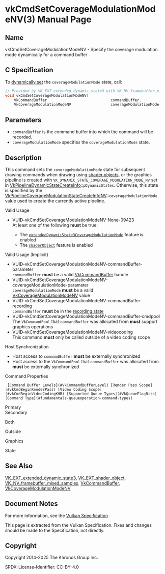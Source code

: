 # vkCmdSetCoverageModulationModeNV(3) Manual Page

## Name

vkCmdSetCoverageModulationModeNV - Specify the coverage modulation mode dynamically for a command buffer



## [](#_c_specification)C Specification

To [dynamically set](https://registry.khronos.org/vulkan/specs/latest/html/vkspec.html#pipelines-dynamic-state) the `coverageModulationMode` state, call:

```c++
// Provided by VK_EXT_extended_dynamic_state3 with VK_NV_framebuffer_mixed_samples, VK_EXT_shader_object with VK_NV_framebuffer_mixed_samples
void vkCmdSetCoverageModulationModeNV(
    VkCommandBuffer                             commandBuffer,
    VkCoverageModulationModeNV                  coverageModulationMode);
```

## [](#_parameters)Parameters

- `commandBuffer` is the command buffer into which the command will be recorded.
- `coverageModulationMode` specifies the `coverageModulationMode` state.

## [](#_description)Description

This command sets the `coverageModulationMode` state for subsequent drawing commands when drawing using [shader objects](https://registry.khronos.org/vulkan/specs/latest/html/vkspec.html#shaders-objects), or the graphics pipeline is created with `VK_DYNAMIC_STATE_COVERAGE_MODULATION_MODE_NV` set in [VkPipelineDynamicStateCreateInfo](https://registry.khronos.org/vulkan/specs/latest/man/html/VkPipelineDynamicStateCreateInfo.html)::`pDynamicStates`. Otherwise, this state is specified by the [VkPipelineCoverageModulationStateCreateInfoNV](https://registry.khronos.org/vulkan/specs/latest/man/html/VkPipelineCoverageModulationStateCreateInfoNV.html)::`coverageModulationMode` value used to create the currently active pipeline.

Valid Usage

- [](#VUID-vkCmdSetCoverageModulationModeNV-None-09423)VUID-vkCmdSetCoverageModulationModeNV-None-09423  
  At least one of the following **must** be true:
  
  - The [`extendedDynamicState3CoverageModulationMode`](#features-extendedDynamicState3CoverageModulationMode) feature is enabled
  - The [`shaderObject`](#features-shaderObject) feature is enabled

Valid Usage (Implicit)

- [](#VUID-vkCmdSetCoverageModulationModeNV-commandBuffer-parameter)VUID-vkCmdSetCoverageModulationModeNV-commandBuffer-parameter  
  `commandBuffer` **must** be a valid [VkCommandBuffer](https://registry.khronos.org/vulkan/specs/latest/man/html/VkCommandBuffer.html) handle
- [](#VUID-vkCmdSetCoverageModulationModeNV-coverageModulationMode-parameter)VUID-vkCmdSetCoverageModulationModeNV-coverageModulationMode-parameter  
  `coverageModulationMode` **must** be a valid [VkCoverageModulationModeNV](https://registry.khronos.org/vulkan/specs/latest/man/html/VkCoverageModulationModeNV.html) value
- [](#VUID-vkCmdSetCoverageModulationModeNV-commandBuffer-recording)VUID-vkCmdSetCoverageModulationModeNV-commandBuffer-recording  
  `commandBuffer` **must** be in the [recording state](#commandbuffers-lifecycle)
- [](#VUID-vkCmdSetCoverageModulationModeNV-commandBuffer-cmdpool)VUID-vkCmdSetCoverageModulationModeNV-commandBuffer-cmdpool  
  The `VkCommandPool` that `commandBuffer` was allocated from **must** support graphics operations
- [](#VUID-vkCmdSetCoverageModulationModeNV-videocoding)VUID-vkCmdSetCoverageModulationModeNV-videocoding  
  This command **must** only be called outside of a video coding scope

Host Synchronization

- Host access to `commandBuffer` **must** be externally synchronized
- Host access to the `VkCommandPool` that `commandBuffer` was allocated from **must** be externally synchronized

Command Properties

     [Command Buffer Levels](#VkCommandBufferLevel) [Render Pass Scope](#vkCmdBeginRenderPass) [Video Coding Scope](#vkCmdBeginVideoCodingKHR) [Supported Queue Types](#VkQueueFlagBits) [Command Type](#fundamentals-queueoperation-command-types)

Primary  
Secondary

Both

Outside

Graphics

State

## [](#_see_also)See Also

[VK\_EXT\_extended\_dynamic\_state3](https://registry.khronos.org/vulkan/specs/latest/man/html/VK_EXT_extended_dynamic_state3.html), [VK\_EXT\_shader\_object](https://registry.khronos.org/vulkan/specs/latest/man/html/VK_EXT_shader_object.html), [VK\_NV\_framebuffer\_mixed\_samples](https://registry.khronos.org/vulkan/specs/latest/man/html/VK_NV_framebuffer_mixed_samples.html), [VkCommandBuffer](https://registry.khronos.org/vulkan/specs/latest/man/html/VkCommandBuffer.html), [VkCoverageModulationModeNV](https://registry.khronos.org/vulkan/specs/latest/man/html/VkCoverageModulationModeNV.html)

## [](#_document_notes)Document Notes

For more information, see the [Vulkan Specification](https://registry.khronos.org/vulkan/specs/latest/html/vkspec.html#vkCmdSetCoverageModulationModeNV)

This page is extracted from the Vulkan Specification. Fixes and changes should be made to the Specification, not directly.

## [](#_copyright)Copyright

Copyright 2014-2025 The Khronos Group Inc.

SPDX-License-Identifier: CC-BY-4.0